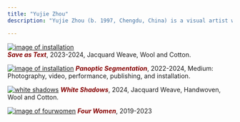 ```yaml
---
title: "Yujie Zhou"
description: "Yujie Zhou (b. 1997, Chengdu, China) is a visual artist working with  photography, textiles, moving images, performance, and publishing. Zhou is based in Helsinki, Finland, where she completed her Master’s degree in Arts with a major in Photography and a minor in Textiles-Materials and Structures at Aalto University in 2023. Her work has been exhibited internationally, including at the Finnish Museum of Photography, Photographic Centre Peri, Photographic Gallery Hippolyte(Finland), BFoto Festival (Spain), FORMAT Photography Festival (UK), and alpha nova & galerie futura (Germany) as part of Berlin Art Week 2023. instagram:@yujie.jpg"

---
```




[![image of installation](/images/Hippolyte/hippolyte-23.jpg)](../save_as_text/)  
***<span style="color: #850000;">Save as Text</span>***, 2023-2024, Jacquard Weave, Wool and Cotton. 


[![image of installation](/images/ps.jpg)](../panoptic_segmentation/)
***<span style="color: #850000;">Panoptic Segmentation</span>***, 2022-2024, Medium: Photography, video, performance, publishing, and installation. 


[![white shadows](/images/textile-05.jpg)](../white_shadows/)
***<span style="color: #850000;">White Shadows</span>***, 2024, Jacquard Weave, Handwoven, Wool and Cotton.      



[![image of fourwomen](/images/fourwomen_peri/peri.jpg)](../four_women/)
***<span style="color: #850000;">Four Women</span>***, 2019-2023



